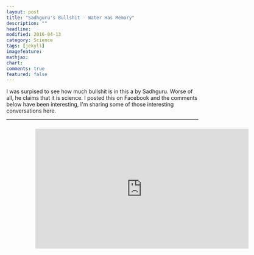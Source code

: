 ```yaml
---
layout: post
title: "Sadhguru's Bullshit - Water Has Memory"
description: ""
headline: 
modified: 2016-04-13
category: Science
tags: [jekyll]
imagefeature: 
mathjax: 
chart: 
comments: true
featured: false
---
```


I was surpised to see how much bullshit is in this a by Sadhguru. Worse of all, he claims that it is science. I posted this on Facebook and the comments below have been interesting, I'm sharing some of those interesting conversations here.

-----
<div style="height:100%;width:100%;text-align:center;padding: 2% 15% 2% 15%;">
  <iframe width="560" height="315" src="https://www.youtube.com/embed/6C1p4HUHlfE" frameborder="0" allowfullscreen></iframe>
</div>
-----

Summary of video: He claims that the structure of the water molecules can be changed through thoughts!

Sadhguru is a famous personality with a lot of followers. Some of them tried to defend what he said. Here are the comments and my responses to them.

-----

Comment: May be its his perception of science.... You cannot reject his hypothesis.

Me: Science is based on evidence. Science can test a claim to be either true or not true. What do you mean by 'his' perception of science?

Comment: I don't want to further discuss on it.

Me:  Sure. Understandable. I just want to make another point that, in science, the person who comes up with the hypothesis has the burden of proof. Even if a hypothesis cannot be rejected, it shouldn't be given more credence. For example, the hypothesis that unicorns exist cannot be rejected.

-----

Comment: If something's doesn't confirm to current scientific evidence doesn't mean it's "bullshit"

Me: He makes a claim that goes against everything we know about science. And falsely claims that it is science deluding millions of people. Do you think that's a reasonable thing to do? If you think there's a possibility that what he is saying is true, let me know if you willing to participate in an experiment to test the claim.

-----

Comment: Here's a some [research](http://www.emotoproject.com/english/home.html) on water memory. He's not wrong.

Me: Emoto's research has a lot of flaws and is not accepted by the scientific community. His experiments are not double blind. Do you think it's okay to see this kind of research as evidence for justifying a claim that goes against almost everything we know about science?

-----

Comment: Here's a [video](https://www.youtube.com/watch?v=R8VyUsVOic0) on water memory.

Me: Luc's work on water memory has been very controversial and faced harsh criticism from many scientists. Apparently, his work was not reproducable. So, I think it's a bad idea to follow his work. On the internet you can find documentary about anything. Doesn't make it more true. For example, there are documentaries on how NASA faked moon landing, how UFOs are real and why the earth is flat.

---

Comment: I am not a big science guy like you all but I have a question. Does current science explain everything about water ? and there is nothing to learn further ? I don't think so. Today somebody theory might look funny, but in future the theory might be proved by the same science. Science is slow and it has lot of catch-up to do.

Me:  I agree there's a lot we don't know yet. Doesn't mean we have to accept any random hypothesis people come up with; there's no evidence for his claims. Worse of all, he lies to everyone saying these hypothesis are science. I'll make a claim that I can make water turn into ice by looking at it, would you agree with that? Would you still argue that I'm right, and science has a lot of catch-up to do? No, right? You would ask me for evidence. Why are you not doing the same for Sadhguru's claims?

Comment: I am sticking to the current topic in the video and I don't know what he said in other videos. If it is a theory today doesn't mean that it will not happen in future. He may be or wrong he may right. Whom and what to believe depends on oneself and what kind of knowledge the other person holds. If you start arguing for everything that everybody throws into the world, then there is nothing you gain. Listen, understand, grasp and move forward. You are not a follower of the Guru, so why worry. The followers may be fools or may not be.

-----

Comment: Water has memory. Watch this [video](https://www.youtube.com/watch?v=ILSyt_Hhbjg)

Me: That's unreliable. Read [this](http://www.scilogs.com/in_scientio_veritas/water-memory-myth-that-wouldnt-die/).